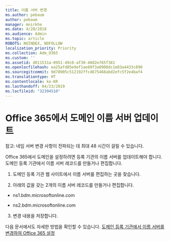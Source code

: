 ```yaml
---
title: 이름 서버 변경
ms.author: pebaum
author: pebaum
manager: mnirkhe
ms.date: 4/20/2018
ms.audience: Admin
ms.topic: article
ROBOTS: NOINDEX, NOFOLLOW
localization_priority: Priority
ms.collection: Adm_O365
ms.custom: ''
ms.assetid: d011531a-0951-49c0-af30-40d2e765f381
ms.openlocfilehash: ea25afd85e9ef1ae89f3a8908dc1e83a4433c890
ms.sourcegitcommit: 9d78905c512192ffc4675468abd2efc5f2e4baf4
ms.translationtype: HT
ms.contentlocale: ko-KR
ms.lasthandoff: 04/23/2019
ms.locfileid: "32394510"
---
```

# <a name="update-your-domain-nameservers-to-office-365"></a>Office 365에서 도메인 이름 서버 업데이트

참고: 네임 서버 변경 사항이 전파되는 데 최대 48 시간이 걸릴 수 있습니다.
  
Office 365에서 도메인을 설정하려면 등록 기관의 이름 서버를 업데이트해야 합니다. 도메인 등록 기관에서 이름 서버 레코드를 만들거나 편집합니다.
  
1. 도메인 등록 기관 웹 사이트에서 이름 서버를 편집하는 곳을 찾습니다.
    
2. 아래의 값을 갖는 2개의 이름 서버 레코드를 만들거나 편집합니다.
    
  - ns1.bdm.microsoftonline.com
    
  - ns2.bdm.microsoftonline.com
    
3. 변경 내용을 저장합니다.
    
다음 문서에서도 자세한 방법을 확인할 수 있습니다. [도메인 등록 기관에서 이름 서버를 변경하여 Office 365 설정](https://support.office.com/article/Change-nameservers-at-any-domain-registrar-to-set-up-Office-365-a8b487a9-2a45-4581-9dc4-5d28a47010a2.aspx)
  

